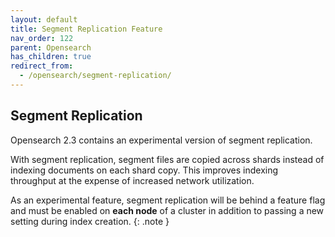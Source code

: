 ```yaml
---
layout: default
title: Segment Replication Feature
nav_order: 122
parent: Opensearch
has_children: true
redirect_from:
  - /opensearch/segment-replication/
---
```


## Segment Replication

Opensearch 2.3 contains an experimental version of segment replication.

With segment replication, segment files are copied across shards instead of indexing documents on each shard copy. This improves indexing throughput at the expense of increased network utilization.

As an experimental feature, segment replication will be behind a feature flag and must be enabled on **each node** of a cluster in addition to passing a new setting during index creation.
{: .note }